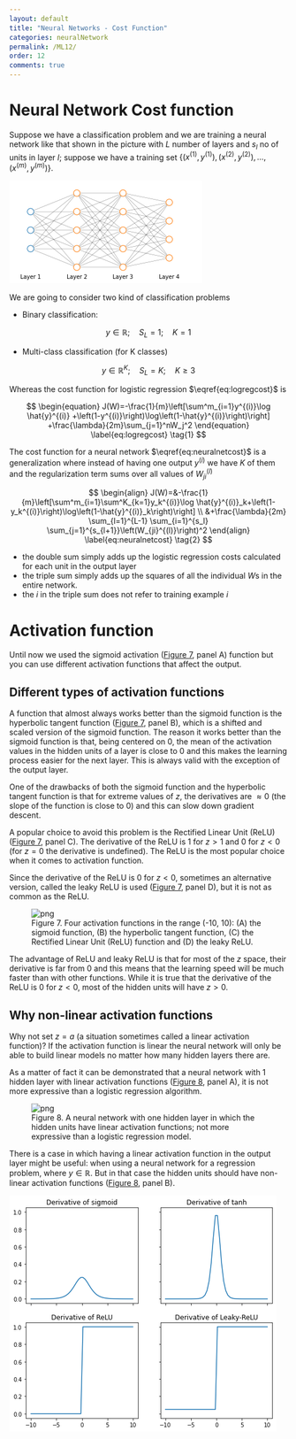 ```yaml
---
layout: default
title: "Neural Networks - Cost Function"
categories: neuralNetwork
permalink: /ML12/
order: 12
comments: true
---
```


# Neural Network Cost function
Suppose we have a classification problem and we are training a neural network like that shown in the picture with $L$ number of layers and $s_l$ no of units in layer $l$; suppose we have a training set $\left \lbrace  (x^{(1)}, y^{(1)}), (x^{(2)}, y^{(2)}), \dots, (x^{(m)}, y^{(m)}) \right \rbrace$.


    
![png](ML-12-NeuralNetworkCostFunction_files/ML-12-NeuralNetworkCostFunction_2_0.png)
    


We are going to consider two kind of classification problems

* Binary classification: 

$$y \in \mathbb{R};\quad S_L=1;\quad K=1$$

* Multi-class classification (for K classes)

$$y \in \mathbb{R}^K;\quad S_L=K;\quad K \geq 3$$

Whereas the cost function for logistic regression $\eqref{eq:logregcost}$ is

$$
\begin{equation}
J(W)=-\frac{1}{m}\left[\sum^m_{i=1}y^{(i)}\log \hat{y}^{(i)} +\left(1-y^{(i)}\right)\log\left(1-\hat{y}^{(i)}\right)\right] +\frac{\lambda}{2m}\sum_{j=1}^nW_j^2
\end{equation}
\label{eq:logregcost} \tag{1}
$$

The cost function for a neural network $\eqref{eq:neuralnetcost}$ is a generalization where instead of having one output $y^{(i)}$ we have $K$ of them and the regularization term sums over all values of $W_{ji}^{(l)}$

$$
\begin{align}
J(W)=&-\frac{1}{m}\left[\sum^m_{i=1}\sum^K_{k=1}y_k^{(i)}\log \hat{y}^{(i)}_k+\left(1-y_k^{(i)}\right)\log\left(1-\hat{y}^{(i)}_k\right)\right] \\
&+\frac{\lambda}{2m} \sum_{l=1}^{L-1} \sum_{i=1}^{s_l} \sum_{j=1}^{s_{l+1}}\left(W_{ji}^{(l)}\right)^2
\end{align}
\label{eq:neuralnetcost} \tag{2}
$$

* the double sum simply adds up the logistic regression costs calculated for each unit in the output layer
* the triple sum simply adds up the squares of all the individual $W$s in the entire network.
* the $i$ in the triple sum does not refer to training example $i$

# Activation function
Until now we used the sigmoid activation (<a href="#activfuncs">Figure 7</a>, panel A) function but you can use different activation functions that affect the output.

## Different types of activation functions
A function that almost always works better than the sigmoid function is the hyperbolic tangent function (<a href="#activfuncs">Figure 7</a>, panel B), which is a shifted and scaled version of the sigmoid function. The reason it works better than the sigmoid function is that, being centered on 0, the mean of the activation values in the hidden units of a layer is close to 0 and this makes the learning process easier for the next layer. This is always valid with the exception of the output layer.

One of the drawbacks of both the sigmoid function and the hyperbolic tangent function is that for extreme values of $z$, the derivatives are $\approx 0$ (the slope of the function is close to 0) and this can slow down gradient descent. 

A popular choice to avoid this problem is the Rectified Linear Unit (ReLU) (<a href="#activfuncs">Figure 7</a>, panel C). The derivative of the ReLU is 1 for $z>1$ and 0 for $z < 0$ (for $z=0$ the derivative is undefined). The ReLU is the most popular choice when it comes to activation function.

Since the derivative of the ReLU is 0 for $z<0$, sometimes an alternative version, called the leaky ReLU is used (<a href="#activfuncs">Figure 7</a>, panel D), but it is not as common as the ReLU.


    

<figure id="activfuncs">
    <img src="{{site.baseurl}}/pages/ML-12-NeuralNetworkCostFunction_files/ML-12-NeuralNetworkCostFunction_5_0.png" alt="png">
    <figcaption>Figure 7. Four activation functions in the range (-10, 10): (A) the sigmoid function, (B) the hyperbolic tangent function, (C) the Rectified Linear Unit (ReLU) function and (D) the leaky ReLU.</figcaption>
</figure>

The advantage of ReLU and leaky ReLU is that for most of the $z$ space, their derivative is far from 0 and this means that the learning speed will be much faster than with other functions. While it is true that the derivative of the ReLU is 0 for $z<0$, most of the hidden units will have $z>0$.

## Why non-linear activation functions
Why not set $z = a$ (a situation sometimes called a linear activation function)? If the activation function is linear the neural network will only be able to build linear models no matter how many hidden layers there are.

As a matter of fact it can be demonstrated that a neural network with 1 hidden layer with linear activation functions (<a href="#linann">Figure 8</a>, panel A), it is not more expressive than a logistic regression algorithm.


    

<figure id="linann">
    <img src="{{site.baseurl}}/pages/ML-12-NeuralNetworkCostFunction_files/ML-12-NeuralNetworkCostFunction_7_0.png" alt="png">
    <figcaption>Figure 8. A neural network with one hidden layer in which the hidden units have linear activation functions; not more expressive than a logistic regression model.</figcaption>
</figure>

There is a case in which having a linear activation function in the output layer might be useful: when using a neural network for a regression problem, where $y \in \mathbb{R}$. But in that case the hidden units should have non-linear activation functions (<a href="#linann">Figure 8</a>, panel B).


    
![png](ML-12-NeuralNetworkCostFunction_files/ML-12-NeuralNetworkCostFunction_9_0.png)
    

